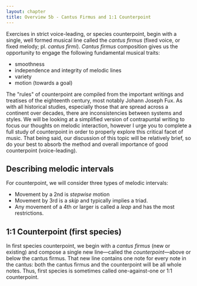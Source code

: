 ```yaml
---
layout: chapter
title: Overview 5b - Cantus Firmus and 1:1 Counterpoint
---
```


Exercises in strict voice-leading, or species counterpoint, begin with a single, well formed musical line called the *cantus firmus* (fixed voice, or fixed melody; pl. *cantus firmi*). *Cantus firmus* composition gives us the opportunity to engage the following fundamental musical traits:

- smoothness  
- independence and integrity of melodic lines  
- variety  
- motion (towards a goal)

The "rules" of counterpoint are compiled from the important writings and treatises of the eighteenth century, most notably Johann Joseph Fux. As with all historical studies, especially those that are spread across a continent over decades, there are inconsistencies between systems and styles. We will be looking at a simplified version of contrapuntal writing to focus our thoughts on melodic interaction, however I urge you to complete a full study of counterpoint in order to properly explore this critical facet of music. That being said, our discussion of this topic will be relatively brief, so do your best to absorb the method and overall importance of good counterpoint (voice-leading).

## Describing melodic intervals

For counterpoint, we will consider three types of melodic intervals:
- Movement by a 2nd is *stepwise* motion
- Movement by 3rd is a *skip* and typically implies a triad.
- Any movement of a 4th or larger is called a *leap* and has the most restrictions.

## 1:1 Counterpoint (first species)

In first species counterpoint, we begin with a *cantus firmus* (new or existing) and compose a single new line—called the *counterpoint*—above or below the cantus firmus. That new line contains one note for every note in the cantus: both the cantus firmus and the counterpoint will be all whole notes. Thus, first species is sometimes called one-against-one or 1:1 counterpoint.